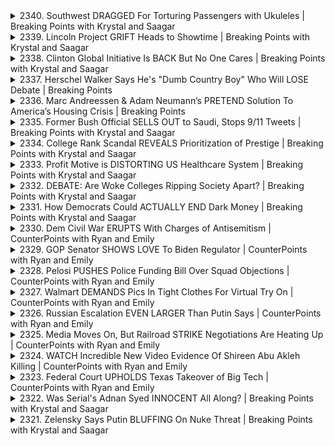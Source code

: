 <details>
<summary>2340. Southwest DRAGGED For Torturing Passengers with Ukuleles | Breaking Points with Krystal and Saagar</summary><br>

<a href="https://www.youtube.com/watch?v=t_z_-p5XJ-Q" target="_blank">
    <img src="https://img.youtube.com/vi/t_z_-p5XJ-Q/maxresdefault.jpg" 
        alt="[Youtube]" width="200">
</a>

# Southwest DRAGGED For Torturing Passengers with Ukuleles | Breaking Points with Krystal and Saagar


</details>

<details>
<summary>2339. Lincoln Project GRIFT Heads to Showtime | Breaking Points with Krystal and Saagar</summary><br>

<a href="https://www.youtube.com/watch?v=qPZnN8sL6cA" target="_blank">
    <img src="https://img.youtube.com/vi/qPZnN8sL6cA/maxresdefault.jpg" 
        alt="[Youtube]" width="200">
</a>

# Lincoln Project GRIFT Heads to Showtime | Breaking Points with Krystal and Saagar


</details>

<details>
<summary>2338. Clinton Global Initiative Is BACK But No One Cares | Breaking Points with Krystal and Saagar</summary><br>

<a href="https://www.youtube.com/watch?v=VeWvSSbczOI" target="_blank">
    <img src="https://img.youtube.com/vi/VeWvSSbczOI/maxresdefault.jpg" 
        alt="[Youtube]" width="200">
</a>

# Clinton Global Initiative Is BACK But No One Cares | Breaking Points with Krystal and Saagar


</details>

<details>
<summary>2337. Herschel Walker Says He's "Dumb Country Boy" Who Will LOSE Debate | Breaking Points</summary><br>

<a href="https://www.youtube.com/watch?v=QWxqvtaOYWg" target="_blank">
    <img src="https://img.youtube.com/vi/QWxqvtaOYWg/maxresdefault.jpg" 
        alt="[Youtube]" width="200">
</a>

# Herschel Walker Says He's "Dumb Country Boy" Who Will LOSE Debate | Breaking Points


</details>

<details>
<summary>2336. Marc Andreessen & Adam Neumann’s PRETEND Solution To America’s Housing Crisis | Breaking Points</summary><br>

<a href="https://www.youtube.com/watch?v=Q_369NnW4VQ" target="_blank">
    <img src="https://img.youtube.com/vi/Q_369NnW4VQ/maxresdefault.jpg" 
        alt="[Youtube]" width="200">
</a>

# Marc Andreessen & Adam Neumann’s PRETEND Solution To America’s Housing Crisis | Breaking Points


</details>

<details>
<summary>2335. Former Bush Official SELLS OUT to Saudi, Stops 9/11 Tweets | Breaking Points with Krystal and Saagar</summary><br>

<a href="https://www.youtube.com/watch?v=zd1Y7kwpj_w" target="_blank">
    <img src="https://img.youtube.com/vi/zd1Y7kwpj_w/maxresdefault.jpg" 
        alt="[Youtube]" width="200">
</a>

# Former Bush Official SELLS OUT to Saudi, Stops 9/11 Tweets | Breaking Points with Krystal and Saagar


</details>

<details>
<summary>2334. College Rank Scandal REVEALS Prioritization of Prestige | Breaking Points with Krystal and Saagar</summary><br>

<a href="https://www.youtube.com/watch?v=uYhZzHtLA28" target="_blank">
    <img src="https://img.youtube.com/vi/uYhZzHtLA28/maxresdefault.jpg" 
        alt="[Youtube]" width="200">
</a>

# College Rank Scandal REVEALS Prioritization of Prestige | Breaking Points with Krystal and Saagar


</details>

<details>
<summary>2333. Profit Motive is DISTORTING US Healthcare System | Breaking Points with Krystal and Saagar</summary><br>

<a href="https://www.youtube.com/watch?v=paOOCx4iBFk" target="_blank">
    <img src="https://img.youtube.com/vi/paOOCx4iBFk/maxresdefault.jpg" 
        alt="[Youtube]" width="200">
</a>

# Profit Motive is DISTORTING US Healthcare System | Breaking Points with Krystal and Saagar


</details>

<details>
<summary>2332. DEBATE: Are Woke Colleges Ripping Society Apart? | Breaking Points with Krystal and Saagar</summary><br>

<a href="https://www.youtube.com/watch?v=ZNpT831bXLM" target="_blank">
    <img src="https://img.youtube.com/vi/ZNpT831bXLM/maxresdefault.jpg" 
        alt="[Youtube]" width="200">
</a>

# DEBATE: Are Woke Colleges Ripping Society Apart? | Breaking Points with Krystal and Saagar


</details>

<details>
<summary>2331. How Democrats Could ACTUALLY END Dark Money | Breaking Points with Krystal and Saagar</summary><br>

<a href="https://www.youtube.com/watch?v=AdSdeAEj0Zw" target="_blank">
    <img src="https://img.youtube.com/vi/AdSdeAEj0Zw/maxresdefault.jpg" 
        alt="[Youtube]" width="200">
</a>

# How Democrats Could ACTUALLY END Dark Money | Breaking Points with Krystal and Saagar


</details>

<details>
<summary>2330. Dem Civil War ERUPTS With Charges of Antisemitism | CounterPoints with Ryan and Emily</summary><br>

<a href="https://www.youtube.com/watch?v=xB2BKER59H0" target="_blank">
    <img src="https://img.youtube.com/vi/xB2BKER59H0/maxresdefault.jpg" 
        alt="[Youtube]" width="200">
</a>

# Dem Civil War ERUPTS With Charges of Antisemitism | CounterPoints with Ryan and Emily


</details>

<details>
<summary>2329. GOP Senator SHOWS LOVE To Biden Regulator | CounterPoints with Ryan and Emily</summary><br>

<a href="https://www.youtube.com/watch?v=jceb5963Uuo" target="_blank">
    <img src="https://img.youtube.com/vi/jceb5963Uuo/maxresdefault.jpg" 
        alt="[Youtube]" width="200">
</a>

# GOP Senator SHOWS LOVE To Biden Regulator | CounterPoints with Ryan and Emily


</details>

<details>
<summary>2328. Pelosi PUSHES Police Funding Bill Over Squad Objections | CounterPoints with Ryan and Emily</summary><br>

<a href="https://www.youtube.com/watch?v=dVe79eVVw78" target="_blank">
    <img src="https://img.youtube.com/vi/dVe79eVVw78/maxresdefault.jpg" 
        alt="[Youtube]" width="200">
</a>

# Pelosi PUSHES Police Funding Bill Over Squad Objections | CounterPoints with Ryan and Emily


</details>

<details>
<summary>2327. Walmart DEMANDS Pics In Tight Clothes For Virtual Try On | CounterPoints with Ryan and Emily</summary><br>

<a href="https://www.youtube.com/watch?v=RwL_sqK0I00" target="_blank">
    <img src="https://img.youtube.com/vi/RwL_sqK0I00/maxresdefault.jpg" 
        alt="[Youtube]" width="200">
</a>

# Walmart DEMANDS Pics In Tight Clothes For Virtual Try On | CounterPoints with Ryan and Emily


</details>

<details>
<summary>2326. Russian Escalation EVEN LARGER Than Putin Says | CounterPoints with Ryan and Emily</summary><br>

<a href="https://www.youtube.com/watch?v=wBUK6mcyk8E" target="_blank">
    <img src="https://img.youtube.com/vi/wBUK6mcyk8E/maxresdefault.jpg" 
        alt="[Youtube]" width="200">
</a>

# Russian Escalation EVEN LARGER Than Putin Says | CounterPoints with Ryan and Emily


</details>

<details>
<summary>2325. Media Moves On, But Railroad STRIKE Negotiations Are Heating Up | CounterPoints with Ryan and Emily</summary><br>

<a href="https://www.youtube.com/watch?v=Dq2snkl7MPY" target="_blank">
    <img src="https://img.youtube.com/vi/Dq2snkl7MPY/maxresdefault.jpg" 
        alt="[Youtube]" width="200">
</a>

# Media Moves On, But Railroad STRIKE Negotiations Are Heating Up | CounterPoints with Ryan and Emily


</details>

<details>
<summary>2324. WATCH Incredible New Video Evidence Of Shireen Abu Akleh Killing | CounterPoints with Ryan and Emily</summary><br>

<a href="https://www.youtube.com/watch?v=2JT_Y7eGOUA" target="_blank">
    <img src="https://img.youtube.com/vi/2JT_Y7eGOUA/maxresdefault.jpg" 
        alt="[Youtube]" width="200">
</a>

# WATCH Incredible New Video Evidence Of Shireen Abu Akleh Killing | CounterPoints with Ryan and Emily


</details>

<details>
<summary>2323. Federal Court UPHOLDS Texas Takeover of Big Tech | CounterPoints with Ryan and Emily</summary><br>

<a href="https://www.youtube.com/watch?v=a7qdUqrODJE" target="_blank">
    <img src="https://img.youtube.com/vi/a7qdUqrODJE/maxresdefault.jpg" 
        alt="[Youtube]" width="200">
</a>

# Federal Court UPHOLDS Texas Takeover of Big Tech | CounterPoints with Ryan and Emily


</details>

<details>
<summary>2322. Was Serial's Adnan Syed INNOCENT All Along? | Breaking Points with Krystal and Saagar</summary><br>

<a href="https://www.youtube.com/watch?v=z8u7lJ0ycDs" target="_blank">
    <img src="https://img.youtube.com/vi/z8u7lJ0ycDs/maxresdefault.jpg" 
        alt="[Youtube]" width="200">
</a>

# Was Serial's Adnan Syed INNOCENT All Along? | Breaking Points with Krystal and Saagar


</details>

<details>
<summary>2321. Zelensky Says Putin BLUFFING On Nuke Threat | Breaking Points with Krystal and Saagar</summary><br>

<a href="https://www.youtube.com/watch?v=ysjvTYZvhBw" target="_blank">
    <img src="https://img.youtube.com/vi/ysjvTYZvhBw/maxresdefault.jpg" 
        alt="[Youtube]" width="200">
</a>

# Zelensky Says Putin BLUFFING On Nuke Threat | Breaking Points with Krystal and Saagar


</details>

